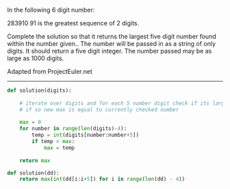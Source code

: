In the following 6 digit number:

283910
91 is the greatest sequence of 2 digits.

Complete the solution so that it returns the largest five digit number found within the number given.. The number will be passed in as a string of only digits. It should return a five digit integer. The number passed may be as large as 1000 digits.

Adapted from ProjectEuler.net
_____________________________
```py
def solution(digits):
	
    # iterate over digits and for each 5 number digit check if its larger than max
    # if so new max is equal to currently checked number
    
    max = 0
    for number in range(len(digits)-4):
		temp = int(digits[number:number+5])
		if temp > max:
			max = temp
            
    return max
```
```py
def solution(dd):
    return max(int(dd[i:i+5]) for i in range(len(dd) - 4))
```

